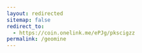 ```yaml
---
layout: redirected
sitemap: false
redirect_to:
  - https://coin.onelink.me/ePJg/pkscigzz
permalink: /geomine
---
```

